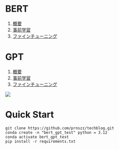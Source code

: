 # BERT  
1. [概要](./BERT/overview.ipynb)
2. [事前学習](./BERT/pre-training.ipynb)
3. [ファインチューニング](./BERT/fine-tuning.ipynb)

# GPT
1. [概要](./GPT/overview.ipynb)
2. [事前学習](./GPT/pre-training.ipynb)
3. [ファインチューニング](./GPT/fine-tuning.ipynb)

![](https://miro.medium.com/v2/resize:fit:1400/1*TzGwyi1TrqcIPV4WMU3sVg.png)

# Quick Start
```
git clone https://github.com/prnszz/techblog.git
conda create -n "bert_gpt_test" python = 3.12
conda activate bert_gpt_test
pip install -r requirements.txt
```